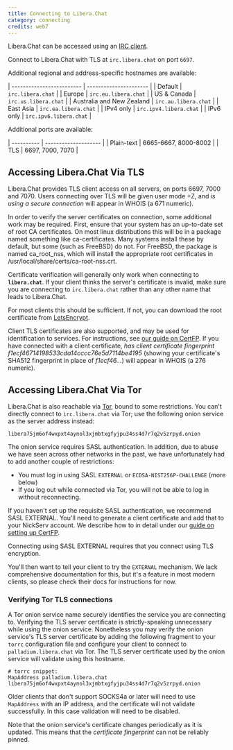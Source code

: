 ```yaml
---
title: Connecting to Libera.Chat
category: connecting
credits: web7
---
```


Libera.Chat can be accessed using an [IRC client](/guides/clients).

Connect to Libera.Chat with TLS at `irc.libera.chat` on port `6697`.

Additional regional and address-specific hostnames are available:

| ------------------------- | ---------------------- |
| Default                   | `irc.libera.chat`      |
| Europe                    | `irc.eu.libera.chat`   |
| US & Canada               | `irc.us.libera.chat`   |
| Australia and New Zealand | `irc.au.libera.chat`   |
| East Asia                 | `irc.ea.libera.chat`   |
| IPv4 only                 | `irc.ipv4.libera.chat` |
| IPv6 only                 | `irc.ipv6.libera.chat` |

Additional ports are available:

| ---------- | -------------------- |
| Plain-text | 6665-6667, 8000-8002 |
| TLS        | 6697, 7000, 7070     |

## Accessing Libera.Chat Via TLS

Libera.Chat provides TLS client access on all servers, on ports 6697, 7000
and 7070. Users connecting over TLS will be given user mode +Z, and
_is using a secure  connection_ will appear in WHOIS (a 671 numeric).

In order to verify the server certificates on connection, some additional work
may be required. First, ensure that your system has an up-to-date set of root
CA certificates. On most linux distributions this will be in a package named
something like ca-certificates. Many systems install these by default, but some
(such as FreeBSD) do not. For FreeBSD, the package is named ca\_root\_nss,
which will install the appropriate root certificates in
/usr/local/share/certs/ca-root-nss.crt.

Certificate verification will generally only work when connecting to
**`libera.chat`**. If your client thinks the server's certificate is invalid,
make sure you are connecting to `irc.libera.chat` rather than any other name
that leads to Libera.Chat.

For most clients this should be sufficient. If not, you can download the
root certificate from [LetsEncrypt](https://letsencrypt.org/certificates/).

Client TLS certificates are also supported, and may be used for identification
to services. For instructions, see [our guide on CertFP](/guides/certfp).
If you  have connected with a client certificate,
_has client certificate fingerprint f1ecf46714198533cda14cccc76e5d7114be4195_
(showing your certificate's SHA512 fingerprint in place of _f1ecf46..._) will
appear in WHOIS (a 276 numeric).

## Accessing Libera.Chat Via Tor

Libera.Chat is also reachable via
[Tor](https://www.torproject.org/), bound to some restrictions. You can't
directly connect to `irc.libera.chat` via Tor; use the following onion service
as the server address instead:

```hostname
libera75jm6of4wxpxt4aynol3xjmbtxgfyjpu34ss4d7r7q2v5zrpyd.onion
```

The onion service requires SASL authentication. In addition, due to abuse
we have seen across other networks in the past, we have unfortunately had to
add another couple of restrictions:

- You must log in using SASL `EXTERNAL` or `ECDSA-NIST256P-CHALLENGE` (more
  below)
- If you log out while connected via Tor, you will not be able to log in
  without reconnecting.

If you haven't set up the requisite SASL authentication, we recommend SASL
EXTERNAL. You'll need to generate a client certificate and add that to your
NickServ account. We describe how to in detail under our
[guide on setting up CertFP](/guides/certfp.html).

Connecting using SASL EXTERNAL requires that you connect using TLS encryption.

You'll then want to tell your client to try the `EXTERNAL` mechanism. We lack
comprehensive documentation for this, but it's a feature in most modern
clients, so please check their docs for instructions for now.

### Verifying Tor TLS connections

A Tor onion service name securely identifies the service you are connecting
to. Verifying the TLS server certificate is strictly-speaking unnecessary
while using the onion service. Nonetheless you may verify the onion service's
TLS server certificate by adding the following fragment to your `torrc`
configuration file and configure your client to connect to
`palladium.libera.chat` via Tor. The TLS server certificate used by the onion
service will validate using this hostname.

```config
# torrc snippet:
MapAddress palladium.libera.chat libera75jm6of4wxpxt4aynol3xjmbtxgfyjpu34ss4d7r7q2v5zrpyd.onion
```

Older clients that don't support SOCKS4a or later will need to use `MapAddress`
with an IP address, and the certificate will not validate successfully.
In this case validation will need to be disabled.

Note that the onion service's certificate changes periodically as it is
updated. This means that the *certificate fingerprint* can not be reliably
pinned.
